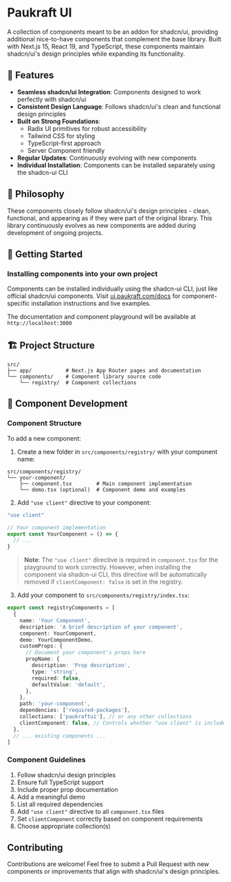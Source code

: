 # Paukraft UI

A collection of components meant to be an addon for shadcn/ui, providing additional nice-to-have components that complement the base library. Built with Next.js 15, React 19, and TypeScript, these components maintain shadcn/ui's design principles while expanding its functionality.

## 🚀 Features

- **Seamless shadcn/ui Integration**: Components designed to work perfectly with shadcn/ui
- **Consistent Design Language**: Follows shadcn/ui's clean and functional design principles
- **Built on Strong Foundations**:
  - Radix UI primitives for robust accessibility
  - Tailwind CSS for styling
  - TypeScript-first approach
  - Server Component friendly
- **Regular Updates**: Continuously evolving with new components
- **Individual Installation**: Components can be installed separately using the shadcn-ui CLI

## 🎯 Philosophy

These components closely follow shadcn/ui's design principles - clean, functional, and appearing as if they were part of the original library. This library continuously evolves as new components are added during development of ongoing projects.

## 🚦 Getting Started

### Installing components into your own project

Components can be installed individually using the shadcn-ui CLI, just like official shadcn/ui components. Visit [ui.paukraft.com/docs](https://ui.paukraft.com/docs) for component-specific installation instructions and live examples.

The documentation and component playground will be available at `http://localhost:3000`

## 🏗️ Project Structure

```
src/
├── app/           # Next.js App Router pages and documentation
└── components/    # Component library source code
    └── registry/  # Component collections
```

## 🔨 Component Development

### Component Structure

To add a new component:

1. Create a new folder in `src/components/registry/` with your component name:
```
src/components/registry/
└── your-component/
    ├── component.tsx        # Main component implementation
    └── demo.tsx (optional)  # Component demo and examples
```

2. Add `"use client"` directive to your component:
```typescript
"use client"

// Your component implementation
export const YourComponent = () => {
  // ...
}
```

> **Note**: The `"use client"` directive is required in `component.tsx` for the playground to work correctly. However, when installing the component via shadcn-ui CLI, this directive will be automatically removed if `clientComponent: false` is set in the registry.

3. Add your component to `src/components/registry/index.tsx`:
```typescript
export const registryComponents = [
  {
    name: 'Your Component',
    description: 'A brief description of your component',
    component: YourComponent,
    demo: YourComponentDemo,
    customProps: {
      // Document your component's props here
      propName: {
        description: 'Prop description',
        type: 'string',
        required: false,
        defaultValue: 'default',
      },
    },
    path: 'your-component',
    dependencies: ['required-packages'],
    collections: ['paukraftui'], // or any other collections
    clientComponent: false, // Controls whether "use client" is included when installed via CLI
  },
  // ... existing components ...
]
```

### Component Guidelines

1. Follow shadcn/ui design principles
2. Ensure full TypeScript support
3. Include proper prop documentation
4. Add a meaningful demo
5. List all required dependencies
6. Add `"use client"` directive to all `component.tsx` files
7. Set `clientComponent` correctly based on component requirements
8. Choose appropriate collection(s)

## Contributing

Contributions are welcome! Feel free to submit a Pull Request with new components or improvements that align with shadcn/ui's design principles.
